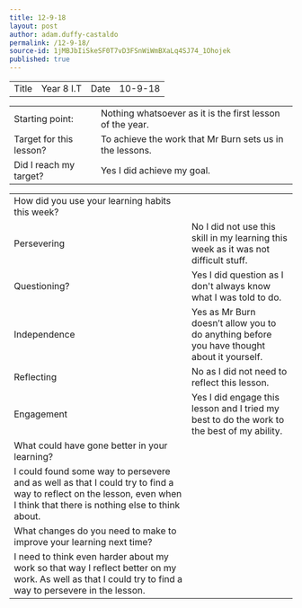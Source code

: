 ```yaml
---
title: 12-9-18
layout: post
author: adam.duffy-castaldo
permalink: /12-9-18/
source-id: 1jMBJbIiSkeSF0T7vD3FSnWiWmBXaLq4SJ74_1Ohojek
published: true
---
```

<table>
  <tr>
    <td>Title</td>
    <td>Year 8 I.T</td>
    <td>Date</td>
    <td>10-9-18</td>
  </tr>
</table>


<table>
  <tr>
    <td>Starting point:</td>
    <td>Nothing whatsoever as it is the first lesson of the year.</td>
  </tr>
  <tr>
    <td>Target for this lesson?</td>
    <td>To achieve the work that Mr Burn sets us in the lessons.</td>
  </tr>
  <tr>
    <td>Did I reach my target? </td>
    <td>Yes I did achieve my goal.</td>
  </tr>
</table>


<table>
  <tr>
    <td>How did you use your learning habits this week?</td>
    <td></td>
  </tr>
  <tr>
    <td>Persevering</td>
    <td>No I did not use this skill in my learning this week as it was not difficult stuff.</td>
  </tr>
  <tr>
    <td>Questioning?</td>
    <td>Yes I did question as I don't always know what I was told to do.</td>
  </tr>
  <tr>
    <td>Independence</td>
    <td>Yes as Mr Burn doesn’t allow you to do anything before you have thought about it yourself.</td>
  </tr>
  <tr>
    <td>Reflecting</td>
    <td>No as I did not need to reflect this lesson.</td>
  </tr>
  <tr>
    <td>Engagement</td>
    <td>Yes I did engage this lesson and I tried my best to do the work to the best of my ability. </td>
  </tr>
  <tr>
    <td>What could have gone better in your learning?</td>
    <td></td>
  </tr>
  <tr>
    <td>I could found some way to persevere and as well as that I could try to find a way to reflect on the lesson, even when I think that there is nothing else to think about.</td>
    <td></td>
  </tr>
  <tr>
    <td>What changes do you need to make to improve your learning next time?</td>
    <td></td>
  </tr>
  <tr>
    <td>I need to think even harder about my work so that way I reflect better on my work. As well as that I could try to find a way to persevere in the lesson.</td>
    <td></td>
  </tr>
</table>


